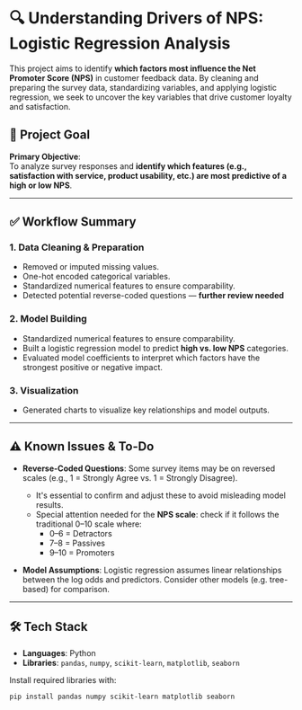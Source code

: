 # 🔍 Understanding Drivers of NPS: Logistic Regression Analysis

This project aims to identify **which factors most influence the Net Promoter Score (NPS)** in customer feedback data. By cleaning and preparing the survey data, standardizing variables, and applying logistic regression, we seek to uncover the key variables that drive customer loyalty and satisfaction.


## 🎯 Project Goal

**Primary Objective**:  
To analyze survey responses and **identify which features (e.g., satisfaction with service, product usability, etc.) are most predictive of a high or low NPS**.

---

## ✅ Workflow Summary

### 1. Data Cleaning & Preparation 
- Removed or imputed missing values.
- One-hot encoded categorical variables.
- Standardized numerical features to ensure comparability.
- Detected potential reverse-coded questions — **further review needed** 
### 2. Model Building 
- Standardized numerical features to ensure comparability.
- Built a logistic regression model to predict **high vs. low NPS** categories.
- Evaluated model coefficients to interpret which factors have the strongest positive or negative impact.

### 3. Visualization 
- Generated charts to visualize key relationships and model outputs.

---

## ⚠️ Known Issues & To-Do

- **Reverse-Coded Questions**: Some survey items may be on reversed scales (e.g., 1 = Strongly Agree vs. 1 = Strongly Disagree).
  - It's essential to confirm and adjust these to avoid misleading model results.
  - Special attention needed for the **NPS scale**: check if it follows the traditional 0–10 scale where:
    - 0–6 = Detractors
    - 7–8 = Passives
    - 9–10 = Promoters

- **Model Assumptions**: Logistic regression assumes linear relationships between the log odds and predictors. Consider other models (e.g. tree-based) for comparison.

---

## 🛠️ Tech Stack

- **Languages**: Python
- **Libraries**: `pandas`, `numpy`, `scikit-learn`, `matplotlib`, `seaborn`

Install required libraries with:

```bash
pip install pandas numpy scikit-learn matplotlib seaborn

